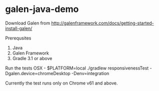 # galen-java-demo
Download Galen from http://galenframework.com/docs/getting-started-install-galen/

Prerequsites
1. Java
2. Galen Framework
3. Gradle 3.1 or above

Run the tests
OSX - $PLATFORM=local ./gradlew responsivenessTest -Dgalen.device=chromeDesktop -Denv=integration

Currently the test runs only on Chrome v61 and above.
